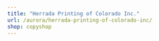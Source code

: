 ```yaml
---
title: "Herrada Printing of Colorado Inc."
url: /aurora/herrada-printing-of-colorado-inc/
shop: copyshop
---
```

